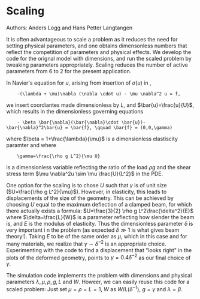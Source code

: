 # Scaling
Authors: Anders Logg and Hans Petter Langtangen

It is often advantageous to scale a problem as it reduces the need for setting physical parameters, and one obtains dimensonless numbers that reflect the competition of parameters and physical effects. We develop the code for the orignal model with dimensions, and run the scaled problem by tweaking parameters appropriately. Scaling reduces the number of active parameters from $6$ to $2$ for the present application.

In Navier's equation for $u$, arising from insertion of $\sigma(u)$ in [](elasticity-PDE),

```{math}
    -(\lambda + \mu)\nabla (\nabla \cdot u) - \mu \nabla^2 u = f,
```
we insert coordiantes made dimensionless by $L$, and $\bar{u}=\frac{u}{U}$, which results in the dimensionless governing equations
```{math}
    - \beta \bar{\nabla}(\bar{\nabla}\cdot \bar{u})-\bar{\nabla}^2\bar{u} = \bar{f}, \qquad \bar{f} = (0,0,\gamma)
```
where $\beta = 1+\frac{\lambda}{\mu}$ is a dimensionless elastiscity paramter and where
```{math}
    \gamma=\frac{\rho g L^2}{\mu U}
```
is a dimensionless variable reflecting the ratio of the load $\rho g$ and the shear stress term $\mu \nabla^2u \sim \mu \frac{U}{L^2}$ in the PDE.

One option for the scaling is to chose $U$ such that $\gamma$ is of unit size ($U=\frac{\rho g L^2}{\mu}$). However, in elasticity, this leads to displacements of the size of the geometry. This can be achieved by choosing $U$ equal to the maximum deflection of a clamped beam, for which there actually exists a formula: $U=\frac{3}{2} \rho g L^2\frac{\delta^2}{E}$ where $\delta=\frac{L}{W}$ is a parameter reflecting how slender the beam is, and $E$ is the modulus of elasticity. Thus the dimensionless parameter $\delta$ is very important i n the problem (as expected $\delta\gg 1$ is what gives beam theory!). Taking $E$ to be of the same order as $\mu$, which in this case and for many materials, we realize that $\gamma \sim \delta^{-2}$ is an appropriate choice. Experimenting with the code to find a displacement that "looks right" in the plots of the deformed geometry, points to $\gamma=0.4\delta^{-2}$ as our final choice of $\gamma$.

The simulation code implements the problem with dimensions and physical parameters $\lambda, \mu, \rho, g, L$ and $W$. Howeer, we can easily reuse this code for a scaled problem: Just set $\mu=\rho=L=1$, $W$ as $W/L(\delta^{-1})$, $g=\gamma$ and $\lambda=\beta$.